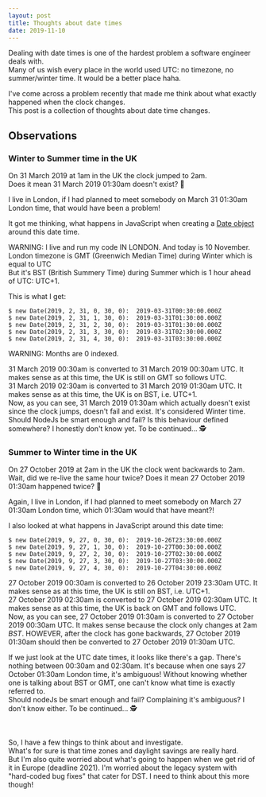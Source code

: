 ```yaml
---
layout: post
title: Thoughts about date times
date: 2019-11-10
---
```


Dealing with date times is one of the hardest problem a software engineer deals with.
<br/>
Many of us wish every place in the world used UTC: no timezone, no summer/winter time. It would be a better place haha.

I've come across a problem recently that made me think about what exactly happened when the clock changes.
<br/> This post is a collection of thoughts about date time changes.


## Observations

### Winter to Summer time in the UK

On 31 March 2019 at 1am in the UK the clock jumped to 2am.
<br/>Does it mean 31 March 2019 01:30am doesn't exist? 🤔

I live in London, if I had planned to meet somebody on March 31 01:30am London time, that would have been a problem!

It got me thinking, what happens in JavaScript when creating a [Date object](https://developer.mozilla.org/en-US/docs/Web/JavaScript/Reference/Global_Objects/Date) around this date time.

WARNING: I live and run my code IN LONDON. And today is 10 November.
<br/>London timezone is GMT (Greenwich Median Time) during Winter which is equal to UTC
<br/>But it's BST (British Summery Time) during Summer which is 1 hour ahead of UTC: UTC+1.

This is what I get:
```
$ new Date(2019, 2, 31, 0, 30, 0):  2019-03-31T00:30:00.000Z
$ new Date(2019, 2, 31, 1, 30, 0):  2019-03-31T01:30:00.000Z
$ new Date(2019, 2, 31, 2, 30, 0):  2019-03-31T01:30:00.000Z
$ new Date(2019, 2, 31, 3, 30, 0):  2019-03-31T02:30:00.000Z
$ new Date(2019, 2, 31, 4, 30, 0):  2019-03-31T03:30:00.000Z
```

WARNING: Months are 0 indexed.

31 March 2019 00:30am is converted to 31 March 2019 00:30am UTC. It makes sense as at this time, the UK is still on GMT so follows UTC.
<br/>
31 March 2019 02:30am is converted to 31 March 2019 01:30am UTC. It makes sense as at this time, the UK is on BST, i.e. UTC+1.
<br/>
Now, as you can see, 31 March 2019 01:30am which actually doesn't exist since the clock jumps, doesn't fail and exist.
It's considered Winter time.
<br/>
Should NodeJs be smart enough and fail? Is this behaviour defined somewhere? I honestly don't know yet. To be continued... 🕵️‍


### Summer to Winter time in the UK

On 27 October 2019 at 2am in the UK the clock went backwards to 2am.
<br/>Wait, did we re-live the same hour twice? Does it mean 27 October 2019 01:30am happened twice? 🤔

Again, I live in London, if I had planned to meet somebody on March 27 01:30am London time, which 01:30am would that have meant?!

I also looked at what happens in JavaScript around this date time:

```
$ new Date(2019, 9, 27, 0, 30, 0):  2019-10-26T23:30:00.000Z
$ new Date(2019, 9, 27, 1, 30, 0):  2019-10-27T00:30:00.000Z
$ new Date(2019, 9, 27, 2, 30, 0):  2019-10-27T02:30:00.000Z
$ new Date(2019, 9, 27, 3, 30, 0):  2019-10-27T03:30:00.000Z
$ new Date(2019, 9, 27, 4, 30, 0):  2019-10-27T04:30:00.000Z
```

27 October 2019 00:30am is converted to 26 October 2019 23:30am UTC. It makes sense as at this time, the UK is still on BST, i.e. UTC+1.
<br/>
27 October 2019 02:30am is converted to 27 October 2019 02:30am UTC. It makes sense as at this time, the UK is back on GMT and follows UTC.
<br/>
Now, as you can see, 27 October 2019 01:30am is converted to 27 October 2019 00:30am UTC. It makes sense because the clock only changes at 2am *BST*. HOWEVER, after the clock has gone backwards, 27 October 2019 01:30am should then be converted to 27 October 2019 01:30am UTC.


If we just look at the UTC date times, it looks like there's a gap. There's nothing between 00:30am and 02:30am.
It's because when one says 27 October 01:30am London time, it's ambiguous! Without knowing whether one is talking about BST or GMT, one can't know what time is exactly referred to.
<br/>
Should nodeJs be smart enough and fail? Complaining it's ambiguous? I don't know either. To be continued... 🕵️‍

<br/>

So, I have a few things to think about and investigate.
<br/>What's for sure is that time zones and daylight savings are really hard.
<br/>But I'm also quite worried about what's going to happen when we get rid of it in Europe (deadline 2021). I'm worried about the legacy system with "hard-coded bug fixes" that cater for DST. I need to think about this more though!

